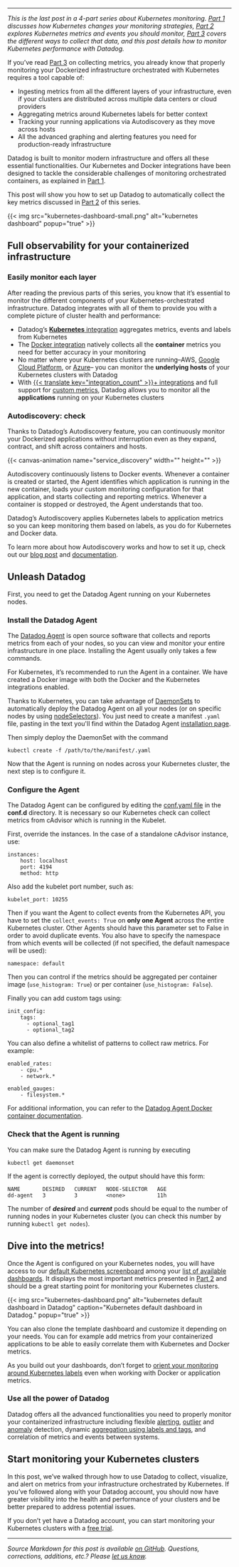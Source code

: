 ---

*This is the last post in a 4-part series about Kubernetes monitoring. [Part 1](https://www.datadoghq.com/blog/monitoring-kubernetes-era/) discusses how Kubernetes changes your monitoring strategies, [Part 2](https://www.datadoghq.com/blog/monitoring-kubernetes-performance-metrics) explores Kubernetes metrics and events you should monitor, [Part 3](https://www.datadoghq.com/blog/how-to-collect-and-graph-kubernetes-metrics) covers the different ways to collect that data, and this post details how to monitor Kubernetes performance with Datadog.*

If you’ve read [Part 3](https://www.datadoghq.com/blog/how-to-collect-and-graph-kubernetes-metrics) on collecting metrics, you already know that properly monitoring your Dockerized infrastructure orchestrated with Kubernetes requires a tool capable of:



-   Ingesting metrics from all the different layers of your infrastructure, even if your clusters are distributed across multiple data centers or cloud providers
-   Aggregating metrics around Kubernetes labels for better context
-   Tracking your running applications via Autodiscovery as they move across hosts
-   All the advanced graphing and alerting features you need for production-ready infrastructure



Datadog is built to monitor modern infrastructure and offers all these essential functionalities. Our Kubernetes and Docker integrations have been designed to tackle the considerable challenges of monitoring orchestrated containers, as explained in [Part 1](https://www.datadoghq.com/blog/monitoring-kubernetes-era/).

This post will show you how to set up Datadog to automatically collect the key metrics discussed in [Part 2](https://www.datadoghq.com/blog/monitoring-kubernetes-performance-metrics) of this series.

{{< img src="kubernetes-dashboard-small.png" alt="kubernetes dashboard" popup="true" >}}

Full observability for your containerized infrastructure
--------------------------------------------------------

### Easily monitor each layer

After reading the previous parts of this series, you know that it’s essential to monitor the different components of your Kubernetes-orchestrated infrastructure. Datadog integrates with all of them to provide you with a complete picture of cluster health and performance:



-   Datadog’s [**Kubernetes** integration](http://docs.datadoghq.com/integrations/kubernetes/) aggregates metrics, events and labels from Kubernetes
-   The [Docker integration](https://www.datadoghq.com/blog/monitor-docker-datadog/) natively collects all the **container** metrics you need for better accuracy in your monitoring
-   No matter where your Kubernetes clusters are running–AWS, [Google Cloud Platform](https://www.datadoghq.com/blog/monitor-google-compute-engine-performance-with-datadog/), or [Azure](https://www.datadoghq.com/blog/monitor-azure-vms-using-datadog/)– you can monitor the **underlying hosts** of your Kubernetes clusters with Datadog
-   With [{{< translate key="integration_count" >}}+ integrations](https://www.datadoghq.com/product/integrations/) and full support for [custom metrics](http://docs.datadoghq.com/guides/metrics/), Datadog allows you to monitor all the **applications** running on your Kubernetes clusters



### Autodiscovery: check

Thanks to Datadog’s Autodiscovery feature, you can continuously monitor your Dockerized applications without interruption even as they expand, contract, and shift across containers and hosts.

{{< canvas-animation name="service_discovery" width="" height="" >}}

Autodiscovery continuously listens to Docker events. Whenever a container is created or started, the Agent identifies which application is running in the new container, loads your custom monitoring configuration for that application, and starts collecting and reporting metrics. Whenever a container is stopped or destroyed, the Agent understands that too.

Datadog’s Autodiscovery applies Kubernetes labels to application metrics so you can keep monitoring them based on labels, as you do for Kubernetes and Docker data.

To learn more about how Autodiscovery works and how to set it up, check out our [blog post](https://www.datadoghq.com/blog/autodiscovery-docker-monitoring/) and [documentation](http://docs.datadoghq.com/guides/autodiscovery/).

Unleash Datadog
---------------

First, you need to get the Datadog Agent running on your Kubernetes nodes.

### Install the Datadog Agent

The [Datadog Agent](https://docs.datadoghq.com/guides/basic_agent_usage/) is open source software that collects and reports metrics from each of your nodes, so you can view and monitor your entire infrastructure in one place. Installing the Agent usually only takes a few commands.

For Kubernetes, it’s recommended to run the Agent in a container. We have created a Docker image with both the Docker and the Kubernetes integrations enabled.

Thanks to Kubernetes, you can take advantage of [DaemonSets](http://kubernetes.io/docs/admin/daemons/) to automatically deploy the Datadog Agent on all your nodes (or on specific nodes by using [nodeSelectors](http://kubernetes.io/docs/user-guide/node-selection/#nodeselector)). You just need to create a manifest `.yaml` file, pasting in the text you'll find within the Datadog Agent [installation page](https://app.datadoghq.com/account/settings#agent/kubernetes).

Then simply deploy the DaemonSet with the command 

```
kubectl create -f /path/to/the/manifest/.yaml
```

Now that the Agent is running on nodes across your Kubernetes cluster, the next step is to configure it.

### Configure the Agent

The Datadog Agent can be configured by editing the [conf.yaml file](https://github.com/DataDog/integrations-core/blob/master/kubernetes/datadog_checks/kubernetes/data/conf.yaml.example) in the **conf.d** directory. It is necessary so our Kubernetes check can collect metrics from cAdvisor which is running in the Kubelet.

First, override the instances. In the case of a standalone cAdvisor instance, use:

```
instances:
    host: localhost
    port: 4194
    method: http
```

Also add the kubelet port number, such as:

`kubelet_port: 10255`

Then if you want the Agent to collect events from the Kubernetes API, you have to set the `collect_events: True` on **only one Agent** across the entire Kubernetes cluster. Other Agents should have this parameter set to False in order to avoid duplicate events. You also have to specify the namespace from which events will be collected (if not specified, the default namespace will be used):

`namespace: default`

Then you can control if the metrics should be aggregated per container image (`use_histogram: True`) or per container (`use_histogram: False`).

Finally you can add custom tags using:

```
init_config:
    tags:
      - optional_tag1
      - optional_tag2
```

You can also define a whitelist of patterns to collect raw metrics. For example:

```
enabled_rates:
    - cpu.*
    - network.*

enabled_gauges:
    - filesystem.*
```

For additional information, you can refer to the [Datadog Agent Docker container documentation](https://github.com/DataDog/docker-dd-agent).

### Check that the Agent is running

You can make sure the Datadog Agent is running by executing

    kubectl get daemonset

If the agent is correctly deployed, the output should have this form:


```
NAME       DESIRED   CURRENT   NODE-SELECTOR   AGE
dd-agent   3         3         <none>          11h
```

The number of ***desired*** and ***current*** pods should be equal to the number of running nodes in your Kubernetes cluster (you can check this number by running `kubectl get nodes`).

Dive into the metrics!
----------------------

Once the Agent is configured on your Kubernetes nodes, you will have access to our [default Kubernetes screenboard](https://app.datadoghq.com/screen/integration/kubernetes) among your [list of available dashboards](https://app.datadoghq.com/dash/list). It displays the most important metrics presented in [Part 2](https://www.datadoghq.com/blog/monitoring-kubernetes-performance-metrics) and should be a great starting point for monitoring your Kubernetes clusters.

{{< img src="kubernetes-dashboard.png" alt="kubernetes default dashboard in Datadog" caption="Kubernetes default dashboard in Datadog." popup="true" >}}

You can also clone the template dashboard and customize it depending on your needs. You can for example add metrics from your containerized applications to be able to easily correlate them with Kubernetes and Docker metrics.

As you build out your dashboards, don’t forget to [orient your monitoring around Kubernetes labels](https://www.datadoghq.com/blog/monitoring-kubernetes-era/#toc-tags-and-labels-were-important-now-they-re-essential5) even when working with Docker or application metrics.

### Use all the power of Datadog

Datadog offers all the advanced functionalities you need to properly monitor your containerized infrastructure including flexible [alerting](https://www.datadoghq.com/blog/monitoring-101-alerting/), [outlier](https://www.datadoghq.com/blog/introducing-outlier-detection-in-datadog/) and [anomaly](https://www.datadoghq.com/blog/introducing-anomaly-detection-datadog/) detection, dynamic [aggregation using labels and tags](https://www.datadoghq.com/blog/the-power-of-tagged-metrics/), and correlation of metrics and events between systems.

Start monitoring your Kubernetes clusters
-----------------------------------------

In this post, we’ve walked through how to use Datadog to collect, visualize, and alert on metrics from your infrastructure orchestrated by Kubernetes. If you’ve followed along with your Datadog account, you should now have greater visibility into the health and performance of your clusters and be better prepared to address potential issues.

If you don’t yet have a Datadog account, you can start monitoring your Kubernetes clusters with a <a href="#" class="sign-up-trigger">free trial</a>.
___
*Source Markdown for this post is available [on GitHub](https://github.com/DataDog/the-monitor/blob/master/kubernetes/monitoring-kubernetes-with-datadog.md). Questions, corrections, additions, etc.? Please [let us know](https://github.com/DataDog/the-monitor/issues).*

